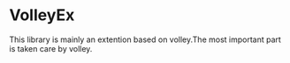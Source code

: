 # VolleyEx
This library is mainly an extention based on volley.The most important part is taken care by volley.
